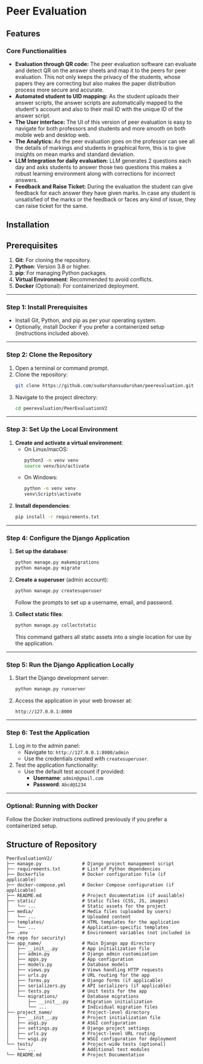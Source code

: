 # Peer Evaluation 
## Features
### Core Functionalities
- **Evaluation through QR code:** The peer evaluation software can evaluate and detect QR on the answer sheets and map it to the peers for peer evaluation. This not only keeps the privacy of the students, whose papers they are correcting
 but also makes the paper distribution process more secure and accurate.
- **Automated student to UID mapping:** As the student uploads their answer scripts, the answer scripts are automatically mapped to the student's account and also to their mail ID with the unique ID of the answer script.
- **The User interface:** The UI of this version of peer evaluation is easy to navigate for both professors and students and more smooth on both mobile web and desktop web.
- **The Analytics:** As the peer evaluation goes on the professor can see all the details of markings and students in graphical form, this is to give insights on mean marks and standard deviation.
- **LLM Integration for daily evaluation:** LLM generates 2 questions each day and asks students to answer those two questions this makes a robust learning environment along with corrections for incorrect answers.
- **Feedback and Raise Ticket:** During the evaluation the student can give feedback for each answer they have given marks. In case any student is unsatisfied of the marks or the feedback or faces any kind of issue, they can raise ticket for the same.

## Installation

## Prerequisites
1. **Git**: For cloning the repository.
2. **Python**: Version 3.8 or higher.
3. **pip**: For managing Python packages.
4. **Virtual Environment**: Recommended to avoid conflicts.
5. **Docker** (Optional): For containerized deployment.

---

### Step 1: Install Prerequisites
- Install Git, Python, and pip as per your operating system.
- Optionally, install Docker if you prefer a containerized setup (instructions included above).

---

### Step 2: Clone the Repository
1. Open a terminal or command prompt.
2. Clone the repository:
   ```bash
   git clone https://github.com/sudarshansudarshan/peerevaluation.git
   ```
3. Navigate to the project directory:
   ```bash
   cd peerevaluation/PeerEvaluationV2
   ```

---

### Step 3: Set Up the Local Environment
1. **Create and activate a virtual environment**:
   - On Linux/macOS:
     ```bash
     python3 -m venv venv
     source venv/bin/activate
     ```
   - On Windows:
     ```bash
     python -m venv venv
     venv\Scripts\activate
     ```
2. **Install dependencies**:
   ```bash
   pip install -r requirements.txt
   ```

---

### Step 4: Configure the Django Application
1. **Set up the database**:
   ```bash
   python manage.py makemigrations
   python manage.py migrate
   ```
2. **Create a superuser** (admin account):
   ```bash
   python manage.py createsuperuser
   ```
   Follow the prompts to set up a username, email, and password.

3. **Collect static files**:
   ```bash
   python manage.py collectstatic
   ```
   This command gathers all static assets into a single location for use by the application.

---

### Step 5: Run the Django Application Locally
1. Start the Django development server:
   ```bash
   python manage.py runserver
   ```
2. Access the application in your web browser at:
   ```
   http://127.0.0.1:8000
   ```

---

### Step 6: Test the Application
1. Log in to the admin panel:
   - Navigate to: `http://127.0.0.1:8000/admin`
   - Use the credentials created with `createsuperuser`.
2. Test the application functionality:
   - Use the default test account if provided:
     - **Username**: `admin@gmail.com`
     - **Password**: `Abcd@1234`

---

### Optional: Running with Docker
Follow the Docker instructions outlined previously if you prefer a containerized setup.


## Structure of Repository
```
PeerEvaluationV2/
├── manage.py               # Django project management script
├── requirements.txt        # List of Python dependencies
├── Dockerfile              # Docker configuration file (if applicable)
├── docker-compose.yml      # Docker Compose configuration (if applicable)
├── README.md               # Project documentation (if available)
├── static/                 # Static files (CSS, JS, images)
│   └── ...                 # Static assets for the project
├── media/                  # Media files (uploaded by users)
│   └── ...                 # Uploaded content
├── templates/              # HTML templates for the application
│   └── ...                 # Application-specific templates
├── .env                    # Environment variables (not included in the repo for security)
├── app_name/               # Main Django app directory
│   ├── __init__.py         # App initialization file
│   ├── admin.py            # Django admin customization
│   ├── apps.py             # App configuration
│   ├── models.py           # Database models
│   ├── views.py            # Views handling HTTP requests
│   ├── urls.py             # URL routing for the app
│   ├── forms.py            # Django forms (if applicable)
│   ├── serializers.py      # API serializers (if applicable)
│   ├── tests.py            # Unit tests for the app
│   └── migrations/         # Database migrations
│       ├── __init__.py     # Migration initialization
│       └── ...             # Individual migration files
├── project_name/           # Project-level directory
│   ├── __init__.py         # Project initialization file
│   ├── asgi.py             # ASGI configuration
│   ├── settings.py         # Django project settings
│   ├── urls.py             # Project-level URL routing
│   └── wsgi.py             # WSGI configuration for deployment
└── tests/                  # Project-wide tests (optional)
    └── ...                 # Additional test modules
└── README.md               # Project Documentation
```




